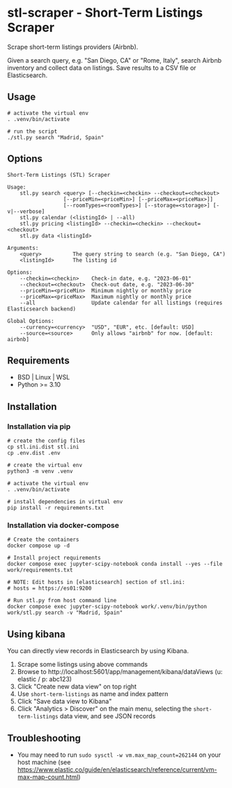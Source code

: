 # stl-scraper - Short-Term Listings Scraper

Scrape short-term listings providers (Airbnb).

Given a search query, e.g. "San Diego, CA" or "Rome, Italy", search Airbnb inventory and collect data on listings. Save
results to a CSV file or Elasticsearch.

## Usage

```shell
# activate the virtual env
. .venv/bin/activate

# run the script
./stl.py search "Madrid, Spain"
```

## Options

```
Short-Term Listings (STL) Scraper

Usage:
    stl.py search <query> [--checkin=<checkin> --checkout=<checkout> 
                  [--priceMin=<priceMin>] [--priceMax=<priceMax>]] 
                  [--roomTypes=<roomTypes>] [--storage=<storage>] [-v|--verbose]
    stl.py calendar (<listingId> | --all)
    stl.py pricing <listingId> --checkin=<checkin> --checkout=<checkout>
    stl.py data <listingId>

Arguments:
    <query>          The query string to search (e.g. "San Diego, CA")
    <listingId>      The listing id

Options:
    --checkin=<checkin>    Check-in date, e.g. "2023-06-01"
    --checkout=<checkout>  Check-out date, e.g. "2023-06-30"
    --priceMin=<priceMin>  Minimum nightly or monthly price
    --priceMax=<priceMax>  Maximum nightly or monthly price
    --all                  Update calendar for all listings (requires Elasticsearch backend)

Global Options:
    --currency=<currency>  "USD", "EUR", etc. [default: USD]
    --source=<source>      Only allows "airbnb" for now. [default: airbnb]
```

## Requirements

- BSD | Linux | WSL
- Python >= 3.10

## Installation

### Installation via pip

```shell
# create the config files
cp stl.ini.dist stl.ini
cp .env.dist .env

# create the virtual env
python3 -m venv .venv

# activate the virtual env
. .venv/bin/activate

# install dependencies in virtual env
pip install -r requirements.txt
```

### Installation via docker-compose

```shell
# Create the containers
docker compose up -d

# Install project requirements
docker compose exec jupyter-scipy-notebook conda install --yes --file work/requirements.txt

# NOTE: Edit hosts in [elasticsearch] section of stl.ini:
# hosts = https://es01:9200

# Run stl.py from host command line
docker compose exec jupyter-scipy-notebook work/.venv/bin/python work/stl.py search -v "Madrid, Spain"
```

## Using kibana

You can directly view records in Elasticsearch by using Kibana.

1. Scrape some listings using above commands
2. Browse to http://localhost:5601/app/management/kibana/dataViews (u: elastic / p: abc123)
3. Click "Create new data view" on top right
4. Use `short-term-listings` as name and index pattern
5. Click "Save data view to Kibana"
6. Click "Analytics > Discover" on the main menu, selecting the `short-term-listings` data view, and see JSON records

## Troubleshooting

- You may need to run `sudo sysctl -w vm.max_map_count=262144` on your host machine (see
  https://www.elastic.co/guide/en/elasticsearch/reference/current/vm-max-map-count.html)
